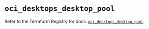 # `oci_desktops_desktop_pool`

Refer to the Terraform Registry for docs: [`oci_desktops_desktop_pool`](https://registry.terraform.io/providers/oracle/oci/6.18.0/docs/resources/desktops_desktop_pool).
